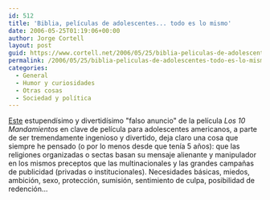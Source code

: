 ```yaml
---
id: 512
title: 'Biblia, pelí­culas de adolescentes... todo es lo mismo'
date: 2006-05-25T01:19:06+00:00
author: Jorge Cortell
layout: post
guid: https://www.cortell.net/2006/05/25/biblia-peliculas-de-adolescentes-todo-es-lo-mismo/
permalink: /2006/05/25/biblia-peliculas-de-adolescentes-todo-es-lo-mismo/
categories:
  - General
  - Humor y curiosidades
  - Otras cosas
  - Sociedad y polí­tica
---
```

<a title="funny 10 Commandments video" target="_blank" href="https://www.youtube.com/watch?v=u1kqqMXWEFs">Este</a> estupendí­simo y divertidí­simo "falso anuncio" de la pelí­cula _Los 10 Mandamientos_ en clave de pelí­cula para adolescentes americanos, a parte de ser tremendamente ingenioso y divertido, deja claro una cosa que siempre he pensado (o por lo menos desde que tení­a 5 años): que las religiones organizadas o sectas basan su mensaje alienante y manipulador en los mismos preceptos que las multinacionales y las grandes campañas de publicidad (privadas o institucionales). Necesidades básicas, miedos, ambición, sexo, protección, sumisión, sentimiento de culpa, posibilidad de redención...